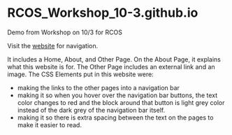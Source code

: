 # RCOS_Workshop_10-3.github.io
Demo from Workshop on 10/3 for RCOS


Visit the <a href = "https://ll2025.github.io/RCOS_Workshop_10-3.github.io/">website</a> for navigation.

It includes a Home, About, and Other Page.
On the About Page, it explains what this website is for. The Other Page includes an external link and an image.
The CSS Elements put in this website were:
- making the links to the other pages into a navigation bar
- making it so when you hover over the navigation bar buttons, the text color changes to red and the block around that button is light grey color instead of the dark grey of the navigation bar itself.
- making it so there is extra spacing between the text on the pages to make it easier to read.
